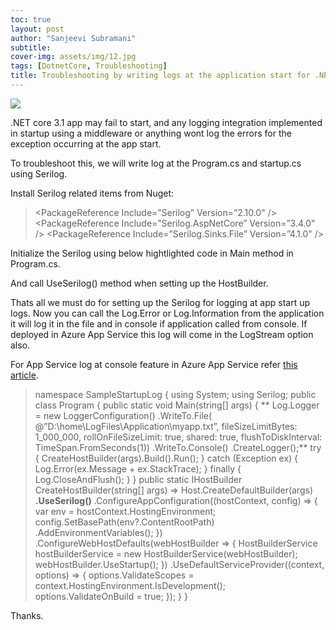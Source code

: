 ```yaml
---
toc: true
layout: post
author: "Sanjeevi Subramani"
subtitle: 
cover-img: assets/img/12.jpg
tags: [DotnetCore, Troubleshooting]
title: Troubleshooting by writing logs at the application start for .NET core app using Serilog
---
```


![](https://cdn-images-1.medium.com/max/2000/1*-xYp4lT93KUu1teArXv5-w.jpeg)

.NET core 3.1 app may fail to start, and any logging integration implemented in startup using a middleware or anything wont log the errors for the exception occurring at the app start.

To troubleshoot this, we will write log at the Program.cs and startup.cs using Serilog.

Install Serilog related items from Nuget:
>  <PackageReference Include=”Serilog” Version=”2.10.0" />
 <PackageReference Include=”Serilog.AspNetCore” Version=”3.4.0" />
 <PackageReference Include=”Serilog.Sinks.File” Version=”4.1.0" />

Initialize the Serilog using below hightlighted code in Main method in Program.cs.

And call UseSerilog() method when setting up the HostBuilder.

Thats all we must do for setting up the Serilog for logging at app start up logs. Now you can call the Log.Error or Log.Information from the application it will log it in the file and in console if application called from console. If deployed in Azure App Service this log will come in the LogStream option also.

For App Service log at console feature in Azure App Service refer [this article](https://medium.com/lkg-in-it/troubleshooting-http-error-500-30-79e3b4f660ee).
>  namespace SampleStartupLog
{
 using System;
 using Serilog;
>  public class Program
 {
 public static void Main(string[] args)
 {
 **
Log.Logger = new LoggerConfiguration()
 .WriteTo.File(
 @”D:\home\LogFiles\Application\myapp.txt”,
 fileSizeLimitBytes: 1_000_000,
 rollOnFileSizeLimit: true,
 shared: true,
 flushToDiskInterval: TimeSpan.FromSeconds(1))
 .WriteTo.Console()
 .CreateLogger();**
>  try
 {
 CreateHostBuilder(args).Build().Run();
 }
 catch (Exception ex)
 {
 Log.Error(ex.Message + ex.StackTrace);
 }
 finally
 {
 Log.CloseAndFlush();
 }
 }
>  public static IHostBuilder CreateHostBuilder(string[] args) =>
 Host.CreateDefaultBuilder(args)
 **.UseSerilog()**
 .ConfigureAppConfiguration((hostContext, config) =>
 {
 var env = hostContext.HostingEnvironment;
>  config.SetBasePath(env?.ContentRootPath)
 .AddEnvironmentVariables();
 })
 .ConfigureWebHostDefaults(webHostBuilder =>
 {
 HostBuilderService hostBuilderService = new HostBuilderService(webHostBuilder);
 webHostBuilder.UseStartup<Startup>();
 })
 .UseDefaultServiceProvider((context, options) =>
 {
 options.ValidateScopes = context.HostingEnvironment.IsDevelopment();
 options.ValidateOnBuild = true;
 });
 }
}

Thanks.

